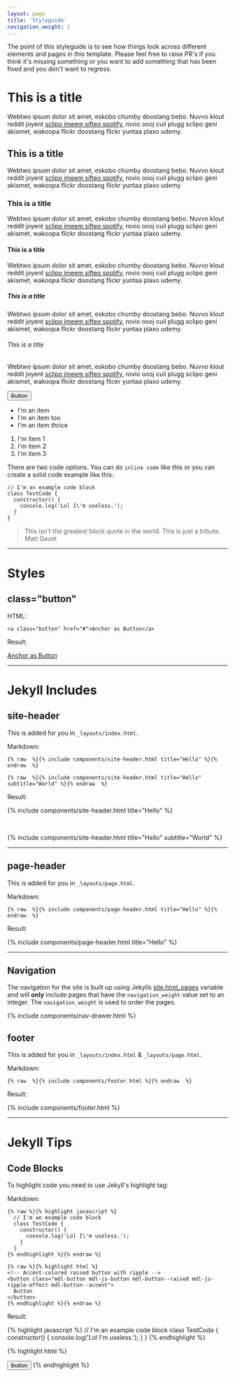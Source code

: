 ```yaml
---
layout: page
title: 'Styleguide'
navigation_weight: 1
---
```


The point of this styleguide is to see how things look across different
elements and pages in this template. Please feel free to raise PR's
if you think it's missing something or you want to add something that
has been fixed and you don't want to regress.

# This is a title

Webtwo ipsum dolor sit amet, eskobo chumby doostang bebo. Nuvvo klout reddit
joyent <a href="#">sclipo imeem sifteo spotify</a>, rovio oooj cuil plugg
sclipo geni akismet, wakoopa flickr doostang flickr yuntaa plaxo udemy.

## This is a title

Webtwo ipsum dolor sit amet, eskobo chumby doostang bebo. Nuvvo klout reddit
joyent <a href="#">sclipo imeem sifteo spotify</a>, rovio oooj cuil plugg
sclipo geni akismet, wakoopa flickr doostang flickr yuntaa plaxo udemy.

### This is a title

Webtwo ipsum dolor sit amet, eskobo chumby doostang bebo. Nuvvo klout reddit
joyent <a href="#">sclipo imeem sifteo spotify</a>, rovio oooj cuil plugg
sclipo geni akismet, wakoopa flickr doostang flickr yuntaa plaxo udemy.

#### This is a title

Webtwo ipsum dolor sit amet, eskobo chumby doostang bebo. Nuvvo klout reddit
joyent <a href="#">sclipo imeem sifteo spotify</a>, rovio oooj cuil plugg
sclipo geni akismet, wakoopa flickr doostang flickr yuntaa plaxo udemy.

##### This is a title

Webtwo ipsum dolor sit amet, eskobo chumby doostang bebo. Nuvvo klout reddit
joyent <a href="#">sclipo imeem sifteo spotify</a>, rovio oooj cuil plugg
sclipo geni akismet, wakoopa flickr doostang flickr yuntaa plaxo udemy.

###### This is a title

Webtwo ipsum dolor sit amet, eskobo chumby doostang bebo. Nuvvo klout reddit
joyent <a href="#">sclipo imeem sifteo spotify</a>, rovio oooj cuil plugg
sclipo geni akismet, wakoopa flickr doostang flickr yuntaa plaxo udemy.

<button>Button</button>

- I'm an item
- I'm an item too
- I'm an item thrice

1. I'm item 1
2. I'm item 2
3. I'm item 3

There are two code options. You can do `inline code` like this or you can
create a solid code example like this:

    // I'm an example code block
    class TestCode {
      constructor() {
        console.log('Lol I\'m useless.');
      }
    }

> This isn't the greatest block quote in the world.
> This is just a tribute.
> Matt Gaunt

<hr />

# Styles

## class="button"

HTML:

    <a class="button" href="#">Anchor as Button</a>

Result:

<p>
  <a class="button" href="#">Anchor as Button</a>
</p>

<hr />

# Jekyll Includes

## site-header

This is added for you in `_layouts/index.html`.

Markdown:

<pre><code>{% raw  %}{% include components/site-header.html title="Hello" %}{% endraw  %}</code></pre>

<pre><code>{% raw  %}{% include components/site-header.html title="Hello" subtitle="World" %}{% endraw  %}</code></pre>

Result:

{% include components/site-header.html title="Hello" %}

<br />

{% include components/site-header.html title="Hello" subtitle="World" %}

<hr />

## page-header

This is added for you in `_layouts/page.html`.

Markdown:

<pre><code>{% raw  %}{% include components/page-header.html title="Hello" %}{% endraw  %}</code></pre>

Result:

{% include components/page-header.html title="Hello" %}

<hr />

## Navigation

The navigation for the site is built up using Jekylls
[site.html_pages]() variable and will **only** include pages that have the
`navigation_weight` value set to an integer. The `navigation_weight` is used
to order the pages.

{% include components/nav-drawer.html %}

## footer

This is added for you in `_layouts/index.html` & `_layouts/page.html`.

Markdown:

<pre><code>{% raw  %}{% include components/footer.html %}{% endraw  %}</code></pre>

Result:

{% include components/footer.html %}

<hr />

# Jekyll Tips

## Code Blocks

To highlight code you need to use Jekyll's highlight tag:

Markdown:

<pre><code>{% raw %}{% highlight javascript %}
  // I'm an example code block
  class TestCode {
    constructor() {
      console.log('Lol I\'m useless.');
    }
  }
{% endhighlight %}{% endraw %}</code></pre>

<pre><code>{% raw %}{% highlight html %}
&lt;!-- Accent-colored raised button with ripple --&gt;
&lt;button class="mdl-button mdl-js-button mdl-button--raised mdl-js-ripple-effect mdl-button--accent"&gt;
  Button
&lt;/button&gt;
{% endhighlight %}{% endraw %}</code></pre>

Result:

{% highlight javascript %}
  // I'm an example code block
  class TestCode {
    constructor() {
      console.log('Lol I\'m useless.');
    }
  }
{% endhighlight %}

{% highlight html %}
<!-- Accent-colored raised button with ripple -->
<button class="mdl-button mdl-js-button mdl-button--raised mdl-js-ripple-effect mdl-button--accent">
  Button
</button>
{% endhighlight %}
